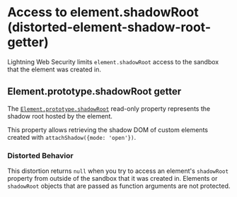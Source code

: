 # Access to element.shadowRoot (distorted-element-shadow-root-getter)

Lightning Web Security limits `element.shadowRoot` access to the sandbox that the element was created in.

<!-- START generated embed: @locker/distortion/src/Element/docs/shadowRoot-getter.md -->
## Element.prototype.shadowRoot getter

The [`Element.prototype.shadowRoot`](https://developer.mozilla.org/en-US/docs/Web/API/Element/shadowRoot) read-only property represents the shadow root hosted by the element.

This property allows retrieving the shadow DOM of custom elements created with `attachShadow({mode: 'open'})`.


### Distorted Behavior

This distortion returns `null` when you try to access an element's `shadowRoot` property from outside of the sandbox that it was created in. Elements or `shadowRoot` objects that are passed as function arguments are not protected.
<!-- END generated embed, please keep comment -->
